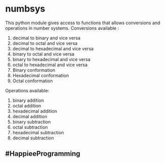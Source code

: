 # numbsys

 This python module gives access to functions that allows conversions and operations in number systems.
 Conversions available :
   1) decimal to binary and vice versa
   2) decimal to octal and vice versa
   3) decimal to hexadecimal and vice versa
   4) binary to octal and vice versa
   5) binary to hexadecimal and vice versa
   6) octal to hexadecimal and vice versa
   7) Binary conformation
   7) Hexadecimal conformation
   7) Octal conformation

 Operations available:
   1) binary addition
   2) octal addition
   3) hexadecimal addition
   4) decimal addition
   5) binary subtraction
   6) octal subtraction
   7) hexadecimal subtraction
   8) decimal subtraction

<H2>#HappieeProgramming</H2>
